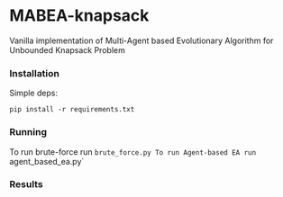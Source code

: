 # MABEA-knapsack
Vanilla implementation of 
Multi-Agent based Evolutionary Algorithm for Unbounded Knapsack Problem

### Installation

Simple deps:

`pip install -r requirements.txt`

### Running

To run brute-force run `brute_force.py
To run Agent-based EA run `agent_based_ea.py`

### Results

